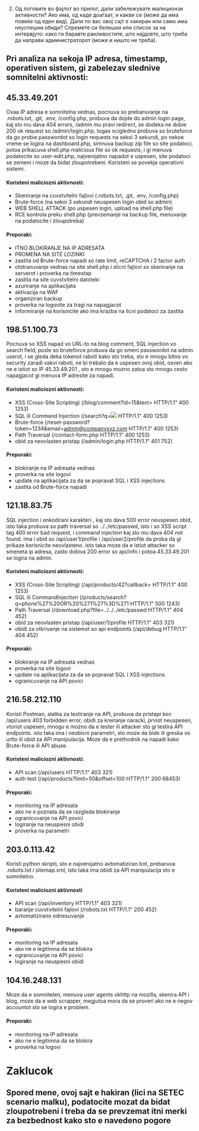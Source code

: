 2. Од логовите во фајлот во прилог, дали забележувате малиционзи активности? Ако има, од каде доаѓаат, и какви се (може да има повеќе од еден вид). Дали по вас овој сајт е хакиран или само има неуспешни обиди? Спремете си белешки или список за на интервјуто: како ги баравте ранливостите, што најдовте, што треба да направи администраторот (може и ништо не треба).

## Pri analiza na sekoja IP adresa, timestamp, operativen sistem, gi zabelezav slednive somnitelni aktivnosti:

## 45.33.49.201
Ovaa IP adresa e somnitelna vednas, pocnuva so prebaruvanje na .robots.txt, .git, .env, /config.php, probuva da dojde do admin login page, kaj sto mu dava 404 errors, /admin mu pravi redirect, se dodeka ne dobie 200 ok request so /admin/login.php, togas ocigledno probuva so bruteforce da go probie passwordot so login requests na sekoi 3 sekundi, po nekoe vreme se logira na dashboard.php, simnuva backup zip file so site podatoci, potoa prikacuva shell.php malicious file so ok requests, i gi menuva podatocite so user-edit.php, najverojatno napadot e uspesen, site podatoci se zemeni i moze da bidat zloupotrebeni. Koristeni se povekje operativni sistemi.
#### Koristeni maliciozni aktivnosti: 
- Skeniranje na cuvstvitelni fajlovi (.robots.txt, .git, .env, /config.php)
- Brute-force (na sekoi 3 sekundi neuspesen login obid so admin)
- WEB SHELL ATTACK (po uspesen login, upload na shell.php file)
- RCE kontrola preku shell.php (prevzemanje na backup file, menuvanje na podatocite i zloupotreba)
#### Preporaki: 
- ITNO BLOKIRANJE NA IP ADRESATA
- PROMENA NA SITE LOZINKI
- zastita od Brute-force napadi so rate limit, reCAPTCHA i 2 factor auth
- otstranuvanje vednas na site shell.php i slicni fajlovi so skeniranje na serverot i proverka na timestap
- zastita na site cuvstvitelni datoteki
- azuriranje na aplikacijata
- aktivacija na WAF
- organiziran backup
- proverka na logovite za tragi na napagjacot
- informiranje na korisnicite ako ima krazba na licni podatoci za zastita

## 198.51.100.73
Pocnuva so XSS napad vo URL-to na blog comment, SQL injection vo search field, posle so bruteforce probuva da go smeni passwordot na admin userot, i se gleda deka tokenot raboti kako sto treba, sto e mnogu bitno vo security zaradi vakvi raboti, ne bi trebalo da e uspesen ovoj obid, osven ako ne e istiot so IP 45.33.49.201 , sto e mnogu mozno zatoa sto mnogu cesto napagjacot gi menuva IP adresite za napadi.
#### Koristeni maliciozni aktivnosti: 
- XSS (Cross-Site Scripting) (/blog/comment?id=15&text=<script>alert('XSS')</script> HTTP/1.1" 400 1253)
- SQL ili Command Injection (/search?q=<img src="x" onerror="alert('XSS')"> HTTP/1.1" 400 1253)
- Brute-force (/reset-password?token=1234&email=admin@companyxyz.com HTTP/1.1" 400 1253)
- Path Traversal (/contact-form.php HTTP/1.1" 400 1253)
- obid za neovlasten pristap (/admin/login.php HTTP/1.1" 401 752)
#### Preporaki: 
- blokiranje na IP adresata vednas
- proverka na site logovi
- update na aplikacijata za da se popravat SQL i XSS injections
- zastita od Brute-force napadi

## 121.18.83.75
SQL injection i enkodirani karakteri , kaj sto dava 500 error neuspesen obid, isto taka probuva so path traversal so ../../etc/passwd, isto i so XSS script tag 400 error bad request, i command injection kaj sto mu dava 404 not found. ima i obid so /api/user1/profile i /api/user2/profile da proba da gi prikaze korisnicite neovlasteno. isto taka moze da e istiot attacker so smeneta ip adresa, zasto dobiva 200 error so api/info i potoa 45.33.49.201 se logira na admin.
#### Koristeni maliciozni aktivnosti: 
- XSS (Cross-Site Scripting) (/api/products/42?callback=<script>alert(1)</script> HTTP/1.1" 400 1253)
- SQL ili CommandInjection (/products/search?q=phone%27%20OR%20%271%27%3D%271 HTTP/1.1" 500 1243)
- Path Traversal (/download.php?file=../../../etc/passwd HTTP/1.1" 404 452)
- obid za neovlasten pristap (/api/user/1/profile HTTP/1.1" 403 321)
- obidi za otkrivanje na sistemot so api endpoints (/api/debug HTTP/1.1" 404 452)
#### Preporaki: 
- blokiranje na IP adresata vednas
- proverka na site logovi
- update na aplikacijata za da se popravat SQL i XSS injections
- ogranicuvanje na API povici

## 216.58.212.110
Koristi Postman, alatka za testiranje na API, probuva da pristapi kon /api/users 403 forbidden error, obidi za kreiranje naracki, prviot neuspesen, vtoriot uspesen, mnogu e mozno da e tester ili attacker sto gi testira API endpoints. isto taka ima i neobicni parametri, sto moze da bide ili greska vo urlto ili obid za API manipulacija. Moze da e prethodnik na napadi kako Brute-force ili API abuse.
#### Koristeni maliciozni aktivnosti: 
- API scan (/api/users HTTP/1.1" 403 321)
- auth test (/api/products?limit=50&offset=100 HTTP/1.1" 200 68453)
#### Preporaki: 
- monitoring na IP adresata
- ako ne e poznata da se razgleda blokiranje
- ogranicuvanje na API povici
- logiranje na neuspesni obidi
- proverka na parametri

## 203.0.113.42
Koristi python skripti, sto e najverojatno avtomatiziran bot, prebaruva .robots.txt i sitemap.xml, isto taka ima obidi za API manipulacija sto e somnitelno.
#### Koristeni maliciozni aktivnosti
- API scan (/api/inventory HTTP/1.1" 403 321)
- baranje cuvstvitelni fajlovi (/robots.txt HTTP/1.1" 200 452)
- avtomatizirano odnesuvanje
#### Preporaki: 
- monitoring na IP adresata
- ako ne e legitimna da se blokira
- ogranicuvanje na API povici
- logiranje na neuspesni obidi

## 104.16.248.131
Moze da e somnitelen, menuva user agents okhttp na mozilla, skenira API i blog, moze da e web scrapper, megjutoa mora da se proveri ako ne e negov accountot sto se logira e problem.
#### Preporaki: 
- monitoring na IP adresata
- ako ne e legitimna da se blokira
- proverka na logovi

# Zaklucok

## Spored mene, ovoj sajt e hakiran (lici na SETEC scenario malku), podatocite mozat da bidat zloupotrebeni i treba da se prevzemat itni merki za bezbednost kako sto e navedeno pogore
